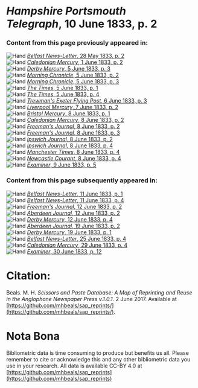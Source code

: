 # *Hampshire Portsmouth Telegraph*, 10 June 1833, p. 2  
  
### Content from this page previously appeared in:  
![Hand](http://scissorsandpaste.net/wp-content/uploads/2017/06/smallhandpointer.png) [*Belfast News-Letter*, 28 May 1833, p. 2](https://mhbeals.github.io/sap_html/Belfast-News-Letter/Belfast-News-Letter-28-May-1833-p-2)  
![Hand](http://scissorsandpaste.net/wp-content/uploads/2017/06/smallhandpointer.png) [*Caledonian Mercury*, 1 June 1833, p. 2](https://mhbeals.github.io/sap_html/Caledonian-Mercury/Caledonian-Mercury-1-June-1833-p-2)  
![Hand](http://scissorsandpaste.net/wp-content/uploads/2017/06/smallhandpointer.png) [*Derby Mercury*, 5 June 1833, p. 3](https://mhbeals.github.io/sap_html/Derby-Mercury/Derby-Mercury-5-June-1833-p-3)  
![Hand](http://scissorsandpaste.net/wp-content/uploads/2017/06/smallhandpointer.png) [*Morning Chronicle*, 5 June 1833, p. 2](https://mhbeals.github.io/sap_html/Morning-Chronicle/Morning-Chronicle-5-June-1833-p-2)  
![Hand](http://scissorsandpaste.net/wp-content/uploads/2017/06/smallhandpointer.png) [*Morning Chronicle*, 5 June 1833, p. 3](https://mhbeals.github.io/sap_html/Morning-Chronicle/Morning-Chronicle-5-June-1833-p-3)  
![Hand](http://scissorsandpaste.net/wp-content/uploads/2017/06/smallhandpointer.png) [*The Times*, 5 June 1833, p. 1](https://mhbeals.github.io/sap_html/The-Times/The-Times-5-June-1833-p-1)  
![Hand](http://scissorsandpaste.net/wp-content/uploads/2017/06/smallhandpointer.png) [*The Times*, 5 June 1833, p. 4](https://mhbeals.github.io/sap_html/The-Times/The-Times-5-June-1833-p-4)  
![Hand](http://scissorsandpaste.net/wp-content/uploads/2017/06/smallhandpointer.png) [*Trewman's Exeter Flying Post*, 6 June 1833, p. 3](https://mhbeals.github.io/sap_html/Trewman's-Exeter-Flying-Post/Trewman's-Exeter-Flying-Post-6-June-1833-p-3)  
![Hand](http://scissorsandpaste.net/wp-content/uploads/2017/06/smallhandpointer.png) [*Liverpool Mercury*, 7 June 1833, p. 2](https://mhbeals.github.io/sap_html/Liverpool-Mercury/Liverpool-Mercury-7-June-1833-p-2)  
![Hand](http://scissorsandpaste.net/wp-content/uploads/2017/06/smallhandpointer.png) [*Bristol Mercury*, 8 June 1833, p. 1](https://mhbeals.github.io/sap_html/Bristol-Mercury/Bristol-Mercury-8-June-1833-p-1)  
![Hand](http://scissorsandpaste.net/wp-content/uploads/2017/06/smallhandpointer.png) [*Caledonian Mercury*, 8 June 1833, p. 2](https://mhbeals.github.io/sap_html/Caledonian-Mercury/Caledonian-Mercury-8-June-1833-p-2)  
![Hand](http://scissorsandpaste.net/wp-content/uploads/2017/06/smallhandpointer.png) [*Freeman's Journal*, 8 June 1833, p. 2](https://mhbeals.github.io/sap_html/Freeman's-Journal/Freeman's-Journal-8-June-1833-p-2)  
![Hand](http://scissorsandpaste.net/wp-content/uploads/2017/06/smallhandpointer.png) [*Freeman's Journal*, 8 June 1833, p. 3](https://mhbeals.github.io/sap_html/Freeman's-Journal/Freeman's-Journal-8-June-1833-p-3)  
![Hand](http://scissorsandpaste.net/wp-content/uploads/2017/06/smallhandpointer.png) [*Ipswich Journal*, 8 June 1833, p. 2](https://mhbeals.github.io/sap_html/Ipswich-Journal/Ipswich-Journal-8-June-1833-p-2)  
![Hand](http://scissorsandpaste.net/wp-content/uploads/2017/06/smallhandpointer.png) [*Ipswich Journal*, 8 June 1833, p. 4](https://mhbeals.github.io/sap_html/Ipswich-Journal/Ipswich-Journal-8-June-1833-p-4)  
![Hand](http://scissorsandpaste.net/wp-content/uploads/2017/06/smallhandpointer.png) [*Manchester Times*, 8 June 1833, p. 4](https://mhbeals.github.io/sap_html/Manchester-Times/Manchester-Times-8-June-1833-p-4)  
![Hand](http://scissorsandpaste.net/wp-content/uploads/2017/06/smallhandpointer.png) [*Newcastle Courant*, 8 June 1833, p. 4](https://mhbeals.github.io/sap_html/Newcastle-Courant/Newcastle-Courant-8-June-1833-p-4)  
![Hand](http://scissorsandpaste.net/wp-content/uploads/2017/06/smallhandpointer.png) [*Examiner*, 9 June 1833, p. 5](https://mhbeals.github.io/sap_html/Examiner/Examiner-9-June-1833-p-5)  
  
### Content from this page subsequently appeared in:  
![Hand](http://scissorsandpaste.net/wp-content/uploads/2017/06/smallhandpointer.png) [*Belfast News-Letter*, 11 June 1833, p. 1](https://mhbeals.github.io/sap_html/Belfast-News-Letter/Belfast-News-Letter-11-June-1833-p-1)  
![Hand](http://scissorsandpaste.net/wp-content/uploads/2017/06/smallhandpointer.png) [*Belfast News-Letter*, 11 June 1833, p. 4](https://mhbeals.github.io/sap_html/Belfast-News-Letter/Belfast-News-Letter-11-June-1833-p-4)  
![Hand](http://scissorsandpaste.net/wp-content/uploads/2017/06/smallhandpointer.png) [*Freeman's Journal*, 12 June 1833, p. 2](https://mhbeals.github.io/sap_html/Freeman's-Journal/Freeman's-Journal-12-June-1833-p-2)  
![Hand](http://scissorsandpaste.net/wp-content/uploads/2017/06/smallhandpointer.png) [*Aberdeen Journal*, 12 June 1833, p. 2](https://mhbeals.github.io/sap_html/Aberdeen-Journal/Aberdeen-Journal-12-June-1833-p-2)  
![Hand](http://scissorsandpaste.net/wp-content/uploads/2017/06/smallhandpointer.png) [*Derby Mercury*, 12 June 1833, p. 4](https://mhbeals.github.io/sap_html/Derby-Mercury/Derby-Mercury-12-June-1833-p-4)  
![Hand](http://scissorsandpaste.net/wp-content/uploads/2017/06/smallhandpointer.png) [*Aberdeen Journal*, 19 June 1833, p. 2](https://mhbeals.github.io/sap_html/Aberdeen-Journal/Aberdeen-Journal-19-June-1833-p-2)  
![Hand](http://scissorsandpaste.net/wp-content/uploads/2017/06/smallhandpointer.png) [*Derby Mercury*, 19 June 1833, p. 1](https://mhbeals.github.io/sap_html/Derby-Mercury/Derby-Mercury-19-June-1833-p-1)  
![Hand](http://scissorsandpaste.net/wp-content/uploads/2017/06/smallhandpointer.png) [*Belfast News-Letter*, 25 June 1833, p. 4](https://mhbeals.github.io/sap_html/Belfast-News-Letter/Belfast-News-Letter-25-June-1833-p-4)  
![Hand](http://scissorsandpaste.net/wp-content/uploads/2017/06/smallhandpointer.png) [*Caledonian Mercury*, 29 June 1833, p. 4](https://mhbeals.github.io/sap_html/Caledonian-Mercury/Caledonian-Mercury-29-June-1833-p-4)  
![Hand](http://scissorsandpaste.net/wp-content/uploads/2017/06/smallhandpointer.png) [*Examiner*, 30 June 1833, p. 12](https://mhbeals.github.io/sap_html/Examiner/Examiner-30-June-1833-p-12)  


# Citation: 

Beals. M. H. *Scissors and Paste Database: A Map of Reprinting and Reuse in the Anglophone Newspaper Press v.1.0.1.* 2 June 2017. Available at [https://github.com/mhbeals/sap_reprints/](https://github.com/mhbeals/sap_reprints/). 

# Nota Bona

Bibliometric data is time consuming to produce but benefits us all. Please remember to cite or acknowledge this and any other bibliometric data you use in your research. All data is available CC-BY 4.0 at [https://github.com/mhbeals/sap_reprints](https://github.com/mhbeals/sap_reprints)
